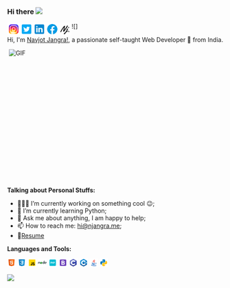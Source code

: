 ### Hi there <img src="https://media.giphy.com/media/hvRJCLFzcasrR4ia7z/giphy.gif" width="25px">
<a href="https://www.instagram.com/injangra">
  <img align="left" alt="NJ-Insta" width="30px" src="https://raw.githubusercontent.com/imnjangra/imnjangra/main/assets/instagram.png" />
</a>
<a href="https://twitter.com/imnjangra">
  <img align="left" alt="NJ-Twitter" width="30px" src="https://raw.githubusercontent.com/imnjangra/imnjangra/main/assets/twitter.png" />
</a>
<a href="https://www.linkedin.com/in/imnjangra/">
  <img align="left" alt="NJ-LinkedIN" width="30px" src="https://raw.githubusercontent.com/imnjangra/imnjangra/main/assets/inkedin.png" />
</a>
<a href="https://www.facebook.com/imNavjotJangra/">
  <img align="left" alt="NJ-Facebook" width="30px" src="https://raw.githubusercontent.com/imnjangra/imnjangra/main/assets/facebook.png" />
</a>
<a href="https://njangra.me/">
  <img align="left" alt="NJ" width="30px" src="https://raw.githubusercontent.com/imnjangra/imnjangra/main/assets/njangra.png" />
</a>
![]

<br />

Hi, I'm [Navjot Jangra!](https://njangra.me/), a passionate self-taught Web Developer 🚀 from India.

  <img align="right" alt="GIF" src="https://github.com/abhisheknaiidu/abhisheknaiidu/blob/master/code.gif?raw=true" width="500" height="320" />
  
**Talking about Personal Stuffs:**

- 👨🏽‍💻 I’m currently working on something cool :wink:;
- 🌱 I’m currently learning Python; 
- 💬 Ask me about anything, I am happy to help;
- 📫 How to reach me: [hi@njangra.me](mailto:hi@njangra.me);
- 📝[Resume](https://njangra.me/)

**Languages and Tools:**  

<code><img height="20" src="https://raw.githubusercontent.com/imnjangra/imnjangra/main/assets/html-5.png"></code>
<code><img height="20" src="https://raw.githubusercontent.com/imnjangra/imnjangra/main/assets/css3.png"></code>
<code><img height="20" src="https://raw.githubusercontent.com/imnjangra/imnjangra/main/assets/javascript.png"></code>
<code><img height="20" src="https://raw.githubusercontent.com/imnjangra/imnjangra/main/assets/nodejs.png"></code>
<code><img height="20" src="https://raw.githubusercontent.com/imnjangra/imnjangra/main/assets/php.png"></code>
<code><img height="20" src="https://raw.githubusercontent.com/imnjangra/imnjangra/main/assets/bootstrap.png"></code>
<code><img height="20" src="https://raw.githubusercontent.com/imnjangra/imnjangra/main/assets/c-programming.png"></code>
<code><img height="20" src="https://raw.githubusercontent.com/imnjangra/imnjangra/main/assets/c++.png"></code>
<code><img height="20" src="https://raw.githubusercontent.com/imnjangra/imnjangra/main/assets/java.png"></code>
<code><img height="20" src="https://raw.githubusercontent.com/imnjangra/imnjangra/main/assets/python.png"></code>


![](https://visitor-badge.glitch.me/badge?page_id=imnjangra.imnjangra)
